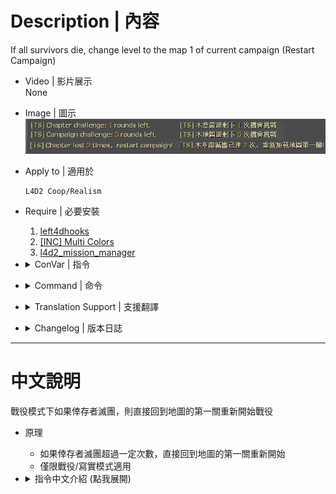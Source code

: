 # Description | 內容
If all survivors die, change level to the map 1 of current campaign (Restart Campaign)

* Video | 影片展示
<br/>None

* Image | 圖示
	<br/>![l4d2_change_m1_1](image/l4d2_change_m1_1.jpg)

* Apply to | 適用於
    ```
    L4D2 Coop/Realism 
    ```

* Require | 必要安裝
	1. [left4dhooks](https://forums.alliedmods.net/showthread.php?t=321696)
	2. [[INC] Multi Colors](https://github.com/fbef0102/L4D1_2-Plugins/releases/tag/Multi-Colors)
	3. [l4d2_mission_manager](https://github.com/fbef0102/L4D2-Plugins/tree/master/l4d2_mission_manager)

* <details><summary>ConVar | 指令</summary>

	* cfg/sourcemod/l4d2_change_m1.cfg
        ```php
        // 0=Plugin off, 1=Plugin on.
        l4d2_change_m1_enable "1"

        // If survivors wipe out at least X time in no-final chapter, force of restart campaign (0=Off) (Coop/Realism)
        l4d2_change_m1_try_chapter "2"

        // If survivors wipe out at least X time in the final chapter, force of restart campaign (0=Off) (Coop/Realism)
        l4d2_change_m1_try_final_chapter "3"

        // If survivors wipe out at least X time in the whole campaign, force of restart campaign (0=Off) (Coop/Realism)
        l4d2_change_m1_try_campaign "6"
        ```
</details>

* <details><summary>Command | 命令</summary>

	None
</details>

* <details><summary>Translation Support | 支援翻譯</summary>

	```
	English
	繁體中文
	简体中文
	```
</details>

* <details><summary>Changelog | 版本日誌</summary>

    * v1.2 (2024-4-13)
        * Update cvars
        * Update translation

    * v1.1 (2024-2-20)
        * Require left4dhooks
        * Remake code, optimize and improve performance
        * Update cvars

	* v1.0 (2020-x-x)
	    * Initial Release
</details>

- - - -
# 中文說明
戰役模式下如果倖存者滅團，則直接回到地圖的第一關重新開始戰役

* 原理
	* 如果倖存者滅團超過一定次數，直接回到地圖的第一關重新開始
    * 僅限戰役/寫實模式適用

* <details><summary>指令中文介紹 (點我展開)</summary>

	* cfg/sourcemod/l4d2_change_m1.cfg
        ```php
        // 0=關閉插件, 1=啟動插件
        l4d2_change_m1_enable "1"

        // 非最後一關的關卡滅團超過2次之後，自動重新開始本戰役 (僅限戰役/寫實模式) (0=關閉這項功能)
        l4d2_change_m1_try_chapter "2"

        // 最後一關的關卡滅團超過3次之後，自動重新開始本戰役 (僅限戰役/寫實模式) (0=關閉這項功能)
        l4d2_change_m1_try_final_chapter "3"

        // 從第一關開始滅團超過6次之後，自動重新開始本戰役 (僅限戰役/寫實模式) (0=關閉這項功能)
        l4d2_change_m1_try_campaign "6"
        ```
</details>